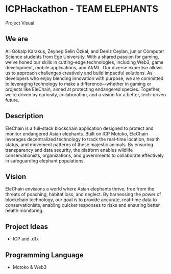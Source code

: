 # ICPHackathon - TEAM ELEPHANTS

Project Visual

## We are
Ali Gökalp Karakuş, Zeynep Selin Özkal, and Deniz Ceylan, junior Computer Science students from Ege University. With a shared passion for gaming, we’ve honed our skills in cutting-edge technologies, including Web3, game development, mobile applications, and AI/ML. Our diverse expertise allows us to approach challenges creatively and build impactful solutions. As developers who enjoy blending innovation with purpose, we are committed to leveraging technology to make a difference—whether in gaming or projects like EleChain, aimed at protecting endangered species. Together, we’re driven by curiosity, collaboration, and a vision for a better, tech-driven future.

## Description
EleChain is a full-stack blockchain application designed to protect and monitor endangered Asian elephants. Built on ICP Motoko, EleChain leverages decentralized technology to track the real-time location, health status, and movement patterns of these majestic animals. By ensuring transparency and data security, the platform enables wildlife conservationists, organizations, and governments to collaborate effectively in safeguarding elephant populations.

## Vision
EleChain envisions a world where Asian elephants thrive, free from the threats of poaching, habitat loss, and neglect. By harnessing the power of blockchain technology, our goal is to provide accurate, real-time data to conservationists, enabling quicker responses to risks and ensuring better health monitoring.

## Project Ideas
- ICP and .dfx

## Programming Language
- Motoko & Web3


